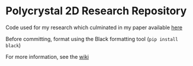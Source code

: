 # Polycrystal 2D Research Repository

Code used for my research which culminated in my paper available [here](https://rucore.libraries.rutgers.edu/rutgers-lib/67387/) 

Before committing, format using the Black formatting tool (`pip install black`)

For more information, see the [wiki](https://github.com/calefrey/polyxtal2d/wiki)
